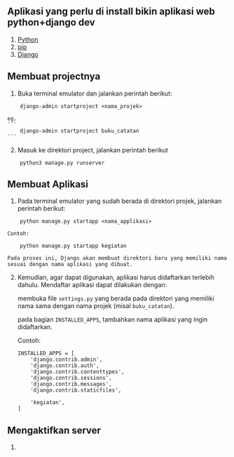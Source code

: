 ## Aplikasi yang perlu di install bikin aplikasi web python+django dev

1. [Python](https://www.python.org/downloads/)
2. [pip](https://pip.pypa.io/en/stable/installing/)
3. [Django](https://www.djangoproject.com/download/)

## Membuat projectnya

1. Buka terminal emulator dan jalankan perintah berikut:
```
    django-admin startproject <nama_projek>
```
    eg.
    ```
        django-admin startproject buku_catatan
    ```

2. Masuk ke direktori project, jalankan perintah berikut
```
    python3 manage.py runserver
```

## Membuat Aplikasi
1. Pada terminal emulator yang sudah berada di direktori projek, jalankan perintah berikut:
```
    python manage.py startapp <nama_applikasi>
```
    Contoh:
```
    python manage.py startapp kegiatan
```
    Pada proses ini, Django akan membuat direktori baru yang memiliki nama sesuai dengan nama aplikasi yang dibuat.
2. Kemudian, agar dapat digunakan, aplikasi harus didaftarkan terlebih dahulu. Mendaftar aplikasi dapat dilakukan dengan:

    membuka file ```settings.py``` yang berada pada direktori yang memiliki nama sama dengan nama projek (misal ```buku_catatan```).

    pada bagian ```INSTALLED_APPS```, tambahkan nama aplikasi yang ingin didaftarkan.

    Contoh:
    ```
    INSTALLED_APPS = [
        'django.contrib.admin',
        'django.contrib.auth',
        'django.contrib.contenttypes',
        'django.contrib.sessions',
        'django.contrib.messages',
        'django.contrib.staticfiles',

        'kegiatan',
    ]
    ```

## Mengaktifkan server
1.
